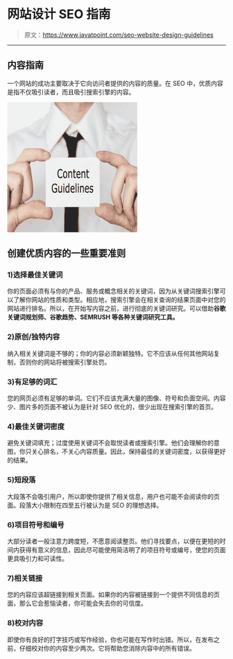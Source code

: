 # 网站设计 SEO 指南

> 原文：<https://www.javatpoint.com/seo-website-design-guidelines>

* * *

## 内容指南

一个网站的成功主要取决于它向访问者提供的内容的质量。在 SEO 中，优质内容是指不仅吸引读者，而且吸引搜索引擎的内容。

![SEO Content guidelines 1](img/78a89282d1889c1f5e10a8fd0cc01297.png)

## 创建优质内容的一些重要准则

### 1)选择最佳关键词

你的页面必须有与你的产品、服务或概念相关的关键词，因为从关键词搜索引擎可以了解你网站的性质和类型。相应地，搜索引擎会在相关查询的结果页面中对您的网站进行排名。所以，在开始写内容之前，进行彻底的关键词研究。可以借助**谷歌关键词规划师、谷歌趋势、SEMRUSH 等各种关键词研究工具。**

### 2)原创/独特内容

纳入相关关键词是不够的；你的内容必须新颖独特。它不应该从任何其他网站复制，否则你的网站将被搜索引擎处罚。

### 3)有足够的词汇

您的网页必须有足够的单词。它们不应该充满大量的图像、符号和负面空间。内容少、图片多的页面不被认为是针对 SEO 优化的，很少出现在搜索引擎的首页。

### 4)最佳关键词密度

避免关键词填充；过度使用关键词不会取悦读者或搜索引擎。他们会理解你的意图，你只关心排名，不关心内容质量。因此，保持最佳的关键词密度，以获得更好的结果。

### 5)短段落

大段落不会吸引用户，所以即使你提供了相关信息，用户也可能不会阅读你的页面。段落大小限制在四至五行被认为是 SEO 的理想选择。

### 6)项目符号和编号

大部分读者一般注意力跨度短，不愿意阅读整页。他们寻找要点，以便在更短的时间内获得有意义的信息，因此尽可能使用简洁明了的项目符号或编号，使您的页面更具吸引力和可读性。

### 7)相关链接

您的内容应该超链接到相关页面。如果你的内容被链接到一个提供不同信息的页面，那么它会惹恼读者，你可能会失去你的可信度。

### 8)校对内容

即使你有良好的打字技巧或写作经验，你也可能在写作时出错。所以，在发布之前，仔细校对你的内容至少两次。它将帮助您消除内容中的所有错误。